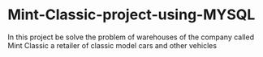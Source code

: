 # Mint-Classic-project-using-MYSQL
In this project be solve the problem of warehouses of the company called Mint Classic a retailer of classic model cars and other vehicles
